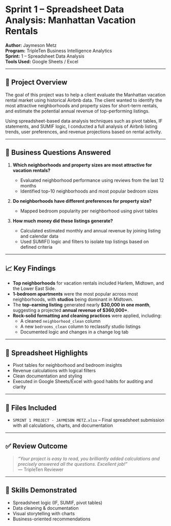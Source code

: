 # Sprint 1 – Spreadsheet Data Analysis: Manhattan Vacation Rentals

**Author:** Jaymeson Metz  
**Program:** TripleTen Business Intelligence Analytics  
**Sprint:** 1 – Spreadsheet Data Analysis  
**Tools Used:** Google Sheets / Excel

---

## 🧠 Project Overview

The goal of this project was to help a client evaluate the Manhattan vacation rental market using historical Airbnb data. The client wanted to identify the most attractive neighborhoods and property sizes for short-term rentals, and estimate the potential annual revenue of top-performing listings.

Using spreadsheet-based data analysis techniques such as pivot tables, IF statements, and SUMIF logic, I conducted a full analysis of Airbnb listing trends, user preferences, and revenue projections based on rental activity.

---

## 💼 Business Questions Answered

1. **Which neighborhoods and property sizes are most attractive for vacation rentals?**  
   - Evaluated neighborhood performance using reviews from the last 12 months  
   - Identified top-10 neighborhoods and most popular bedroom sizes

2. **Do neighborhoods have different preferences for property size?**  
   - Mapped bedroom popularity per neighborhood using pivot tables

3. **How much money did these listings generate?**  
   - Calculated estimated monthly and annual revenue by joining listing and calendar data  
   - Used SUMIF() logic and filters to isolate top listings based on defined criteria

---

## 📈 Key Findings

- **Top neighborhoods** for vacation rentals included Harlem, Midtown, and the Lower East Side.
- **1-bedroom apartments** were the most popular across most neighborhoods, with **studios** being dominant in Midtown.
- The **top-earning listing** generated nearly **$30,000 in one month**, suggesting a projected **annual revenue of $360,000+**.
- **Rock-solid formatting and cleaning practices** were applied, including:
  - A cleaned `neighborhood_clean` column
  - A new `bedrooms_clean` column to reclassify studio listings
  - Documented logic and changes in a change log tab

---

## 🧰 Spreadsheet Highlights

- Pivot tables for neighborhood and bedroom insights
- Revenue calculations with logical filters
- Clean documentation and styling
- Executed in Google Sheets/Excel with good habits for auditing and clarity

---

## 📎 Files Included

- `SPRINT 1 PROJECT - JAYMESON METZ.xlsx` – Final spreadsheet submission with all calculations, charts, and documentation

---

## ✅ Review Outcome

> _“Your project is easy to read, you brilliantly added calculations and precisely answered all the questions. Excellent job!”_  
> — TripleTen Reviewer

---

## 🚀 Skills Demonstrated

- Spreadsheet logic (IF, SUMIF, pivot tables)
- Data cleaning & documentation
- Visual storytelling with charts
- Business-oriented recommendations
